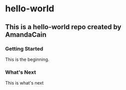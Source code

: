 # hello-world
## This is a hello-world repo created by AmandaCain
### Getting Started
This is the beginning. 

### What's Next
This is what's next
